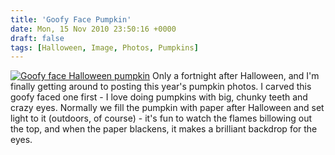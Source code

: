 ```yaml
---
title: 'Goofy Face Pumpkin'
date: Mon, 15 Nov 2010 23:50:16 +0000
draft: false
tags: [Halloween, Image, Photos, Pumpkins]
---
```


[![Goofy face Halloween pumpkin](http://gerard.interwebworld.co.uk/files/2010/11/goofy-face-pumpkin.jpg)](http://gerard.interwebworld.co.uk/files/2010/11/goofy-face-pumpkin.jpg) Only a fortnight after Halloween, and I'm finally getting around to posting this year's pumpkin photos. I carved this goofy faced one first - I love doing pumpkins with big, chunky teeth and crazy eyes. Normally we fill the pumpkin with paper after Halloween and set light to it (outdoors, of course) - it's fun to watch the flames billowing out the top, and when the paper blackens, it makes a brilliant backdrop for the eyes.